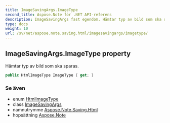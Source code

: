 ```yaml
---
title: ImageSavingArgs.ImageType
second_title: Aspose.Note för .NET API-referens
description: ImageSavingArgs fast egendom. Hämtar typ av bild som ska sparas.
type: docs
weight: 10
url: /sv/net/aspose.note.saving.html/imagesavingargs/imagetype/
---
```

## ImageSavingArgs.ImageType property

Hämtar typ av bild som ska sparas.

```csharp
public HtmlImageType ImageType { get; }
```

### Se även

* enum [HtmlImageType](../../htmlimagetype/)
* class [ImageSavingArgs](../)
* namnutrymme [Aspose.Note.Saving.Html](../../imagesavingargs/)
* hopsättning [Aspose.Note](../../../)


